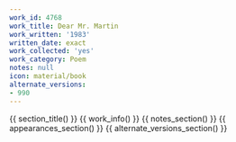 ```yaml
---
work_id: 4768
work_title: Dear Mr. Martin
work_written: '1983'
written_date: exact
work_collected: 'yes'
work_category: Poem
notes: null
icon: material/book
alternate_versions:
- 990
---
```


{{ section_title() }}
{{ work_info() }}
{{ notes_section() }}
{{ appearances_section() }}
{{ alternate_versions_section() }}